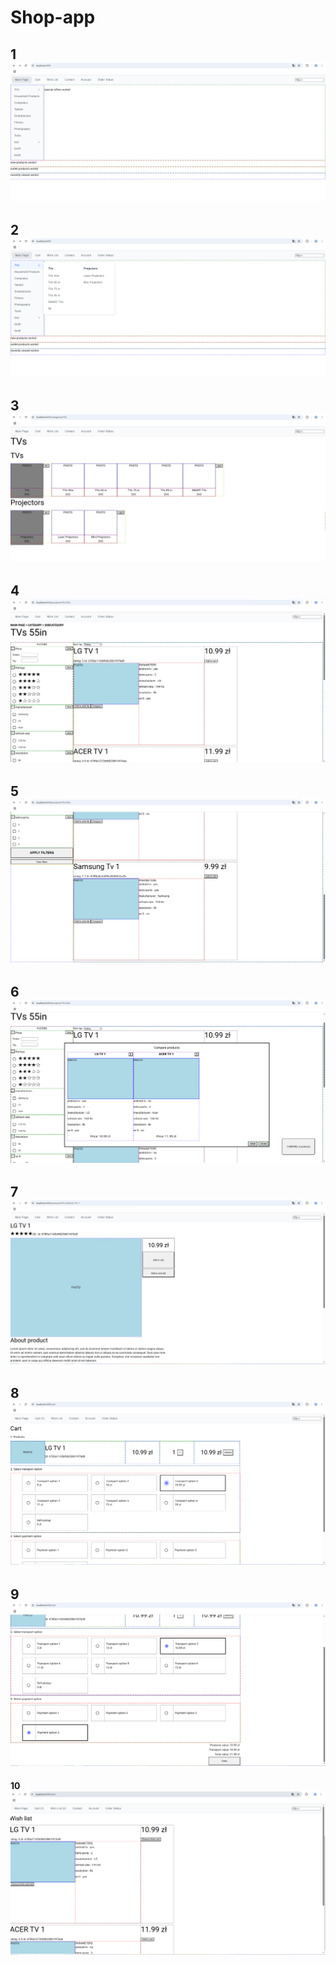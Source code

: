 # Shop-app
**1**<br>
![screen](https://github.com/krysztok/Shop-app/blob/main/screens/s1.png)
-----
**2**<br>
![screen](https://github.com/krysztok/Shop-app/blob/main/screens/s2.png)
-----
**3**<br>
![screen](https://github.com/krysztok/Shop-app/blob/main/screens/s3.png)
-----
**4**<br>
![screen](https://github.com/krysztok/Shop-app/blob/main/screens/s4.png)
-----
**5**<br>
![screen](https://github.com/krysztok/Shop-app/blob/main/screens/s5.png)
-----
**6**<br>
![screen](https://github.com/krysztok/Shop-app/blob/main/screens/s6.png)
-----
**7**<br>
![screen](https://github.com/krysztok/Shop-app/blob/main/screens/s7.png)
-----
**8**<br>
![screen](https://github.com/krysztok/Shop-app/blob/main/screens/s8.png)
-----
**9**<br>
![screen](https://github.com/krysztok/Shop-app/blob/main/screens/s9.png)
-----
**10**<br>
![screen](https://github.com/krysztok/Shop-app/blob/main/screens/s10.png)